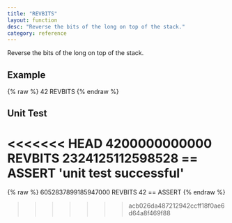 ```yaml
---
title: "REVBITS"
layout: function
desc: "Reverse the bits of the long on top of the stack."
category: reference
---
```


Reverse the bits of the long on top of the stack.

## Example ##

{% raw %}
<warp10-warpscript-widget backend="{{backend}}"  exec-endpoint="{{execEndpoint}}">42
REVBITS
</warp10-warpscript-widget>
{% endraw %}    

## Unit Test ##

<<<<<<< HEAD
<warp10-warpscript-widget> 
4200000000000 REVBITS
2324125112598528 == ASSERT
'unit test successful'
</warp10-warpscript-widget>    
=======
{% raw %}
<warp10-warpscript-widget backend="{{backend}}"  exec-endpoint="{{execEndpoint}}"> 6052837899185947000 REVBITS
42 == ASSERT
</warp10-warpscript-widget>
{% endraw %}    
>>>>>>> acb026da487212942ccff18f0ae6d64a8f469f88
